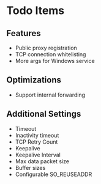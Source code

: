 Todo Items
==========

Features
--------
* Public proxy registration
* TCP connection whitelisting
* More args for Windows service

Optimizations
-------------
* Support internal forwarding

Additional Settings
-------------------
* Timeout
* Inactivity timeout
* TCP Retry Count
* Keepalive
* Keepalive Interval
* Max data packet size
* Buffer sizes
* Configurable SO_REUSEADDR
